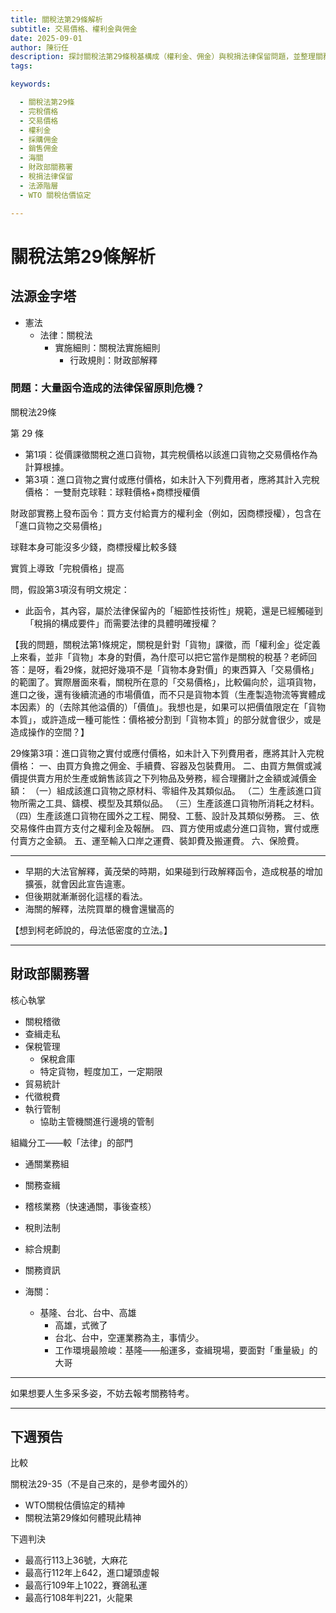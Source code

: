 ```yaml
---
title: 關稅法第29條解析
subtitle: 交易價格、權利金與佣金
date: 2025-09-01
author: 陳衍任
description: 探討關稅法第29條稅基構成（權利金、佣金）與稅捐法律保留問題，並整理關務署實務要點。
tags:

keywords:

  - 關稅法第29條
  - 完稅價格
  - 交易價格
  - 權利金
  - 採購佣金
  - 銷售佣金
  - 海關
  - 財政部關務署
  - 稅捐法律保留
  - 法源階層
  - WTO 關稅估價協定

---
```



# 關稅法第29條解析

## 法源金字塔


- 憲法
  - 法律：關稅法
    - 實施細則：關稅法實施細則
      - 行政規則：財政部解釋

### 問題：大量函令造成的法律保留原則危機？

關稅法29條


第 29 條

- 第1項：從價課徵關稅之進口貨物，其完稅價格以該進口貨物之交易價格作為計算根據。
- 第3項：進口貨物之實付或應付價格，如未計入下列費用者，應將其計入完稅價格：
一雙耐克球鞋：球鞋價格+商標授權價

財政部實務上發布函令：買方支付給賣方的權利金（例如，因商標授權），包含在「進口貨物之交易價格」

球鞋本身可能沒多少錢，商標授權比較多錢

實質上導致「完稅價格」提高


問，假設第3項沒有明文規定：

- 此函令，其內容，屬於法律保留內的「細節性技術性」規範，還是已經觸碰到「稅捐的構成要件」而需要法律的具體明確授權？

【我的問題，關稅法第1條規定，關稅是針對「貨物」課徵，而「權利金」從定義上來看，並非「貨物」本身的對價，為什麼可以把它當作是關稅的稅基？老師回答：是呀，看29條，就把好幾項不是「貨物本身對價」的東西算入「交易價格」的範圍了。實際層面來看，關稅所在意的「交易價格」，比較偏向於，這項貨物，進口之後，還有後續流通的市場價值，而不只是貨物本質（生產製造物流等實體成本因素）的（去除其他溢價的）「價值」。我想也是，如果可以把價值限定在「貨物本質」，或許造成一種可能性：價格被分割到「貨物本質」的部分就會很少，或是造成操作的空間？】


29條第3項：進口貨物之實付或應付價格，如未計入下列費用者，應將其計入完稅價格：
一、由買方負擔之佣金、手續費、容器及包裝費用。
二、由買方無償或減價提供賣方用於生產或銷售該貨之下列物品及勞務，經合理攤計之金額或減價金額：
（一）組成該進口貨物之原材料、零組件及其類似品。
（二）生產該進口貨物所需之工具、鑄模、模型及其類似品。
（三）生產該進口貨物所消耗之材料。
（四）生產該進口貨物在國外之工程、開發、工藝、設計及其類似勞務。
三、依交易條件由買方支付之權利金及報酬。
四、買方使用或處分進口貨物，實付或應付賣方之金額。
五、運至輸入口岸之運費、裝卸費及搬運費。
六、保險費。


---

- 早期的大法官解釋，黃茂榮的時期，如果碰到行政解釋函令，造成稅基的增加擴張，就會因此宣告違憲。
- 但後期就漸漸弱化這樣的看法。
- 海關的解釋，法院買單的機會還蠻高的

【想到柯老師說的，母法低密度的立法。】


---


## 財政部關務署

核心執掌

- 關稅稽徵
- 查緝走私
- 保稅管理
  - 保稅倉庫
  - 特定貨物，輕度加工，一定期限
- 貿易統計
- 代徵稅費
- 執行管制
  - 協助主管機關進行邊境的管制


組織分工——較「法律」的部門

- 通關業務組
- 關務查緝
- 稽核業務（快速通關，事後查核）
- 稅則法制
- 綜合規劃
- 關務資訊


- 海關：
  - 基隆、台北、台中、高雄
    - 高雄，式微了
    - 台北、台中，空運業務為主，事情少。
    - 工作環境最險峻：基隆——船運多，查緝現場，要面對「重量級」的大哥


---

如果想要人生多采多姿，不妨去報考關務特考。


---

## 下週預告

比較

關稅法29-35（不是自己來的，是參考國外的）

- WTO關稅估價協定的精神
- 關稅法第29條如何體現此精神

下週判決

- 最高行113上36號，大麻花
- 最高行112年上642，進口罐頭虛報
- 最高行109年上1022，賽鴿私運
- 最高行108年判221，火龍果